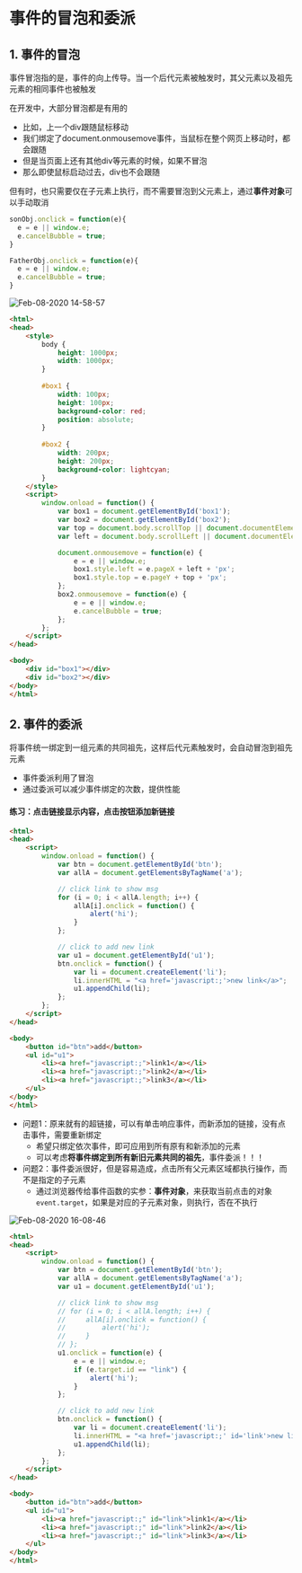 # 事件的冒泡和委派

## 1. 事件的冒泡

事件冒泡指的是，事件的向上传导。当一个后代元素被触发时，其父元素以及祖先元素的相同事件也被触发

在开发中，大部分冒泡都是有用的
- 比如，上一个div跟随鼠标移动
- 我们绑定了document.onmousemove事件，当鼠标在整个网页上移动时，都会跟随
- 但是当页面上还有其他div等元素的时候，如果不冒泡
- 那么即使鼠标启动过去，div也不会跟随

但有时，也只需要仅在子元素上执行，而不需要冒泡到父元素上，通过**事件对象**可以手动取消
```javascript
sonObj.onclick = function(e){
  e = e || window.e;
  e.cancelBubble = true;
}

FatherObj.onclick = function(e){
  e = e || window.e;
  e.cancelBubble = true;
}
```

![Feb-08-2020 14-58-57](https://user-images.githubusercontent.com/26485327/74080896-93db1080-4a83-11ea-89be-fa554e2edc15.gif)


```html
<html>
<head>
    <style>
        body {
            height: 1000px;
            width: 1000px;
        }
        
        #box1 {
            width: 100px;
            height: 100px;
            background-color: red;
            position: absolute;
        }
        
        #box2 {
            width: 200px;
            height: 200px;
            background-color: lightcyan;
        }
    </style>
    <script>
        window.onload = function() {
            var box1 = document.getElementById('box1');
            var box2 = document.getElementById('box2');
            var top = document.body.scrollTop || document.documentElement.scrollTop;
            var left = document.body.scrollLeft || document.documentElement.scrollLeft;

            document.onmousemove = function(e) {
                e = e || window.e;
                box1.style.left = e.pageX + left + 'px';
                box1.style.top = e.pageY + top + 'px';
            };
            box2.onmousemove = function(e) {
                e = e || window.e;
                e.cancelBubble = true;
            };
        };
    </script>
</head>

<body>
    <div id="box1"></div>
    <div id="box2"></div>
</body>
</html>
```


## 2. 事件的委派
将事件统一绑定到一组元素的共同祖先，这样后代元素触发时，会自动冒泡到祖先元素
- 事件委派利用了冒泡
- 通过委派可以减少事件绑定的次数，提供性能

#### 练习：点击链接显示内容，点击按钮添加新链接
```html
<html>
<head>
    <script>
        window.onload = function() {
            var btn = document.getElementById('btn');
            var allA = document.getElementsByTagName('a');

            // click link to show msg
            for (i = 0; i < allA.length; i++) {
                allA[i].onclick = function() {
                    alert('hi');
                }
            };

            // click to add new link
            var u1 = document.getElementById('u1');
            btn.onclick = function() {
                var li = document.createElement('li');
                li.innerHTML = "<a href='javascript:;'>new link</a>";
                u1.appendChild(li);
            };
        };
    </script>
</head>

<body>
    <button id="btn">add</button>
    <ul id="u1">
        <li><a href="javascript:;">link1</a></li>
        <li><a href="javascript:;">link2</a></li>
        <li><a href="javascript:;">link3</a></li>
    </ul>
</body>
</html>
```
- 问题1：原来就有的超链接，可以有单击响应事件，而新添加的链接，没有点击事件，需要重新绑定
  - 希望只绑定依次事件，即可应用到所有原有和新添加的元素
  - 可以考虑**将事件绑定到所有新旧元素共同的祖先**，事件委派！！！
- 问题2：事件委派很好，但是容易造成，点击所有父元素区域都执行操作，而不是指定的子元素
  - 通过浏览器传给事件函数的实参：**事件对象**，来获取当前点击的对象`event.target`，如果是对应的子元素对象，则执行，否在不执行
  
  
![Feb-08-2020 16-08-46](https://user-images.githubusercontent.com/26485327/74081751-7448e580-4a8d-11ea-9222-2526ea4c8bbe.gif)
  

```html
<html>
<head>
    <script>
        window.onload = function() {
            var btn = document.getElementById('btn');
            var allA = document.getElementsByTagName('a');
            var u1 = document.getElementById('u1');

            // click link to show msg
            // for (i = 0; i < allA.length; i++) {
            //     allA[i].onclick = function() {
            //         alert('hi');
            //     }
            // };
            u1.onclick = function(e) {
                e = e || window.e;
                if (e.target.id == "link") {
                    alert('hi');
                }
            };

            // click to add new link
            btn.onclick = function() {
                var li = document.createElement('li');
                li.innerHTML = "<a href='javascript:;' id='link'>new link</a>";
                u1.appendChild(li);
            };
        };
    </script>
</head>

<body>
    <button id="btn">add</button>
    <ul id="u1">
        <li><a href="javascript:;" id="link">link1</a></li>
        <li><a href="javascript:;" id="link">link2</a></li>
        <li><a href="javascript:;" id="link">link3</a></li>
    </ul>
</body>
</html>
```
  





